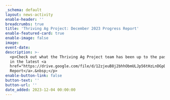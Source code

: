 ```yaml
---
_schema: default
layout: news-activity
enable-header: ''
breadcrumbs: true
title: 'Thriving Ag Project: December 2023 Progress Report'
enable-featured-card: true
enable-image: false
image:
event-date:
description: >-
  <p>Check out what the Thriving Ag Project team has been up to the past quarter
  in the latest <a
  href="https://drive.google.com/file/d/12zjeuB8j2bhhObmULJp56tHzLnDGpDEc/view?usp=sharing">Quarterly
  Report</a>.&nbsp;</p>
enable-button-link: false
button-text: ''
button-url: ''
date_added: 2023-12-04 00:00:00
---
```

